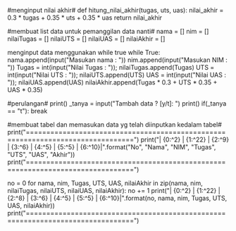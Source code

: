 #menginput nilai akhir#
def hitung_nilai_akhir(tugas, uts, uas):
nilai_akhir = 0.3 * tugas + 0.35 * uts + 0.35 * uas
return nilai_akhir

#membuat list data untuk pemanggilan data nanti#
nama = []
nim = []
nilaiTugas = []
nilaiUTS = []
nilaiUAS = []
nilaiAkhir = []

menginput data menggunakan while true
while True:
nama.append(input("Masukan nama : "))
nim.append(input("Masukan NIM : "))
Tugas = int(input("Nilai Tugas : "));
nilaiTugas.append(Tugas)
UTS = int(input("Nilai UTS : "));
nilaiUTS.append(UTS)
UAS = int(input("Nilai UAS : "));
nilaiUAS.append(UAS)
nilaiAkhir.append(Tugas * 0.3 + UTS * 0.35 + UAS * 0.35)

#perulangan#
print()
_tanya = input("Tambah data ? [y/t]: ")
print()
if(_tanya == "t"):
break

#membuat tabel dan memasukan data yg telah diinputkan kedalam tabel#
print("================================================================================")
print("| {0:^2} | {1:^22} | {2:^9} | {3:^6} | {4:^5} | {5:^5} | {6:^10}|".format("No", "Nama", "NIM", "Tugas", "UTS", "UAS", "Akhir"))
print("================================================================================")

no = 0
for nama, nim, Tugas, UTS, UAS, nilaiAkhir in zip(nama, nim, nilaiTugas, nilaiUTS, nilaiUAS, nilaiAkhir):
no += 1
print("| {0:^2} | {1:^22} | {2:^8} | {3:^6} | {4:^5} | {5:^5} | {6:^10}|".format(no, nama, nim, Tugas, UTS, UAS, nilaiAkhir))
print("================================================================================")

